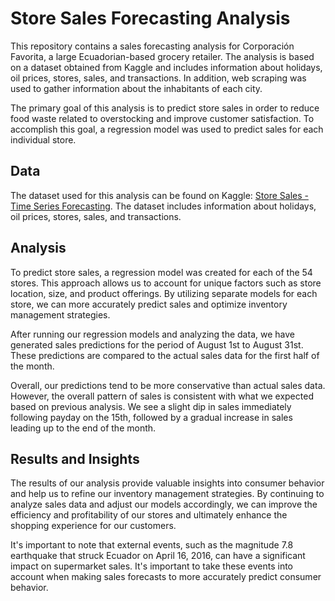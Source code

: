 # Store Sales Forecasting Analysis
This repository contains a sales forecasting analysis for Corporación Favorita, a large Ecuadorian-based grocery retailer. The analysis is based on a dataset obtained from Kaggle and includes information about holidays, oil prices, stores, sales, and transactions. In addition, web scraping was used to gather information about the inhabitants of each city.

The primary goal of this analysis is to predict store sales in order to reduce food waste related to overstocking and improve customer satisfaction. To accomplish this goal, a regression model was used to predict sales for each individual store.

## Data
The dataset used for this analysis can be found on Kaggle: [Store Sales - Time Series Forecasting](https://www.kaggle.com/competitions/store-sales-time-series-forecasting/overview). The dataset includes information about holidays, oil prices, stores, sales, and transactions.

## Analysis
To predict store sales, a regression model was created for each of the 54 stores. This approach allows us to account for unique factors such as store location, size, and product offerings. By utilizing separate models for each store, we can more accurately predict sales and optimize inventory management strategies.

After running our regression models and analyzing the data, we have generated sales predictions for the period of August 1st to August 31st. These predictions are compared to the actual sales data for the first half of the month.

Overall, our predictions tend to be more conservative than actual sales data. However, the overall pattern of sales is consistent with what we expected based on previous analysis. We see a slight dip in sales immediately following payday on the 15th, followed by a gradual increase in sales leading up to the end of the month.

## Results and Insights
The results of our analysis provide valuable insights into consumer behavior and help us to refine our inventory management strategies. By continuing to analyze sales data and adjust our models accordingly, we can improve the efficiency and profitability of our stores and ultimately enhance the shopping experience for our customers.

It's important to note that external events, such as the magnitude 7.8 earthquake that struck Ecuador on April 16, 2016, can have a significant impact on supermarket sales. It's important to take these events into account when making sales forecasts to more accurately predict consumer behavior.
